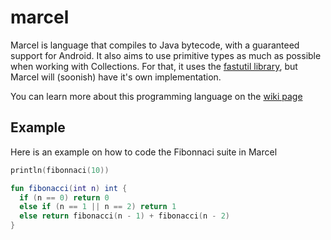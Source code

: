 # marcel
Marcel is language that compiles to Java bytecode, with a guaranteed support for Android. It also aims to use primitive types as much as possible when
working with Collections. For that, it uses the [fastutil library](https://github.com/vigna/fastutil), but Marcel will (soonish) have it's own implementation.

You can learn more about this programming language on the [wiki page](https://github.com/tambapps/marcel/wiki)
## Example

Here is an example on how to code the Fibonnaci suite in Marcel

```kotlin
println(fibonnaci(10))

fun fibonacci(int n) int {
  if (n == 0) return 0
  else if (n == 1 || n == 2) return 1
  else return fibonacci(n - 1) + fibonacci(n - 2)
}
```
